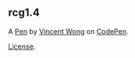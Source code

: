 rcg1.4
------


A [Pen](https://codepen.io/vnctwong/pen/RwbJjRq) by [Vincent Wong](https://codepen.io/vnctwong) on [CodePen](https://codepen.io).

[License](https://codepen.io/vnctwong/pen/RwbJjRq/license).